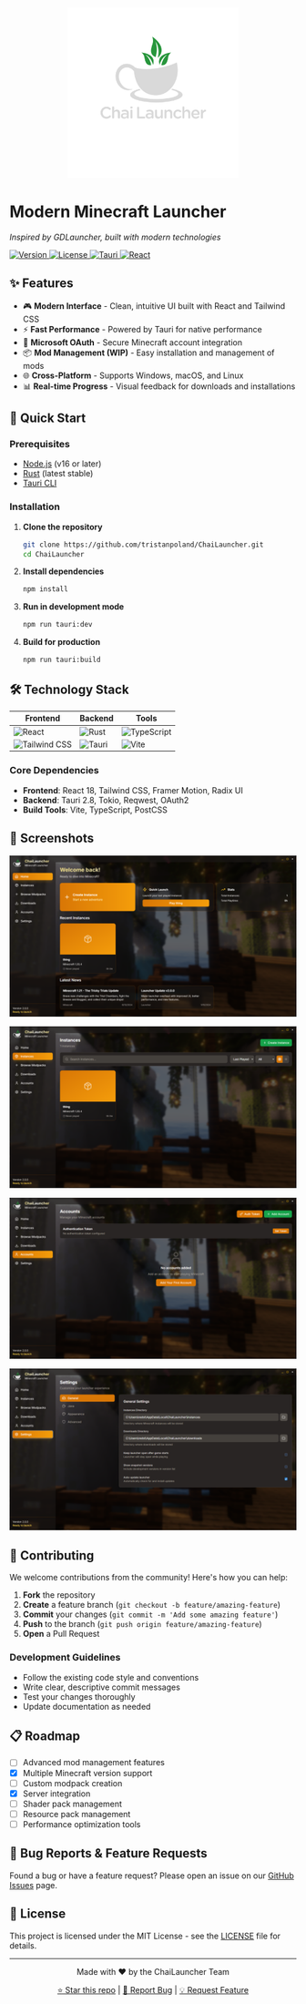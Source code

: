 <p align="center">
  <img src="./branding/transparent-text.svg" alt="ChaiLauncher Logo" width="300" height="300">
</p>

# Modern Minecraft Launcher

*Inspired by GDLauncher, built with modern technologies*

<p align="">
  <a href="https://github.com/shield/ChaiLauncher">
    <img src="https://img.shields.io/badge/version-0.2.0-blue.svg" alt="Version">
  </a>
  <a href="LICENSE">
    <img src="https://img.shields.io/badge/license-MIT-green.svg" alt="License">
  </a>
  <a href="https://tauri.app/">
    <img src="https://img.shields.io/badge/Tauri-2.8.2-orange.svg" alt="Tauri">
  </a>
  <a href="https://reactjs.org/">
    <img src="https://img.shields.io/badge/React-18.2.0-61dafb.svg" alt="React">
  </a>
</p>

## ✨ Features

- 🎮 **Modern Interface** - Clean, intuitive UI built with React and Tailwind CSS
- ⚡ **Fast Performance** - Powered by Tauri for native performance
- 🔐 **Microsoft OAuth** - Secure Minecraft account integration
- 📦 **Mod Management (WIP)** - Easy installation and management of mods
- 🌐 **Cross-Platform** - Supports Windows, macOS, and Linux
- 📊 **Real-time Progress** - Visual feedback for downloads and installations

## 🚀 Quick Start

### Prerequisites

- [Node.js](https://nodejs.org/) (v16 or later)
- [Rust](https://www.rust-lang.org/tools/install) (latest stable)
- [Tauri CLI](https://tauri.app/v1/guides/getting-started/prerequisites)

### Installation

1. **Clone the repository**
   ```bash
   git clone https://github.com/tristanpoland/ChaiLauncher.git
   cd ChaiLauncher
   ```

2. **Install dependencies**
   ```bash
   npm install
   ```

3. **Run in development mode**
   ```bash
   npm run tauri:dev
   ```

4. **Build for production**
   ```bash
   npm run tauri:build
   ```

## 🛠️ Technology Stack

<div align="center">

| Frontend | Backend | Tools |
|----------|---------|-------|
| ![React](https://img.shields.io/badge/React-20232A?style=for-the-badge&logo=react&logoColor=61DAFB) | ![Rust](https://img.shields.io/badge/Rust-000000?style=for-the-badge&logo=rust&logoColor=white) | ![TypeScript](https://img.shields.io/badge/TypeScript-007ACC?style=for-the-badge&logo=typescript&logoColor=white) |
| ![Tailwind CSS](https://img.shields.io/badge/Tailwind_CSS-38B2AC?style=for-the-badge&logo=tailwind-css&logoColor=white) | ![Tauri](https://img.shields.io/badge/Tauri-FFC131?style=for-the-badge&logo=Tauri&logoColor=white) | ![Vite](https://img.shields.io/badge/Vite-646CFF?style=for-the-badge&logo=vite&logoColor=white) |

</div>

### Core Dependencies

- **Frontend**: React 18, Tailwind CSS, Framer Motion, Radix UI
- **Backend**: Tauri 2.8, Tokio, Reqwest, OAuth2
- **Build Tools**: Vite, TypeScript, PostCSS

## 📱 Screenshots

![Home](./images/homescreen.png)

![Instances](./images/instances.png)

![accounts](./images/accounts.png)

![settings](./images/settings.png)


## 🤝 Contributing

We welcome contributions from the community! Here's how you can help:

1. **Fork** the repository
2. **Create** a feature branch (`git checkout -b feature/amazing-feature`)
3. **Commit** your changes (`git commit -m 'Add some amazing feature'`)
4. **Push** to the branch (`git push origin feature/amazing-feature`)
5. **Open** a Pull Request

### Development Guidelines

- Follow the existing code style and conventions
- Write clear, descriptive commit messages
- Test your changes thoroughly
- Update documentation as needed

## 📋 Roadmap

- [ ] Advanced mod management features
- [x] Multiple Minecraft version support
- [ ] Custom modpack creation
- [x] Server integration
- [ ] Shader pack management
- [ ] Resource pack management
- [ ] Performance optimization tools

## 🐛 Bug Reports & Feature Requests

Found a bug or have a feature request? Please open an issue on our [GitHub Issues](https://github.com/tristanpoland/ChaiLauncher/issues) page.

## 📄 License

This project is licensed under the MIT License - see the [LICENSE](LICENSE) file for details.

---

<div align="center">
  <p>Made with ❤️ by the ChaiLauncher Team</p>
  <p>
    <a href="https://github.com/tristanpoland/ChaiLauncher">⭐ Star this repo</a> |
    <a href="https://github.com/tristanpoland/ChaiLauncher/issues">🐛 Report Bug</a> |
    <a href="https://github.com/tristanpoland/ChaiLauncher/issues">💡 Request Feature</a>
  </p>
</div>
